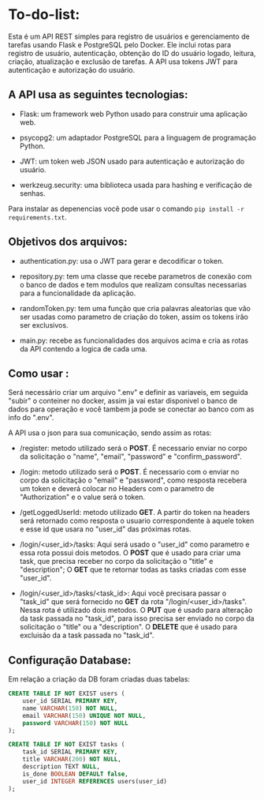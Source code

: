 # To-do-list:

Esta é um API REST simples para registro de usuários e gerenciamento de tarefas usando Flask e PostgreSQL pelo Docker. Ele inclui rotas para registro de usuário, autenticação, obtenção do ID do usuário logado, leitura, criação, atualização e exclusão de tarefas. A API usa tokens JWT para autenticação e autorização do usuário.

## A API usa as seguintes tecnologias:

- Flask: um framework web Python usado para construir uma aplicação web.

- psycopg2: um adaptador PostgreSQL para a linguagem de programação Python.

- JWT: um token web JSON usado para autenticação e autorização do usuário.

- werkzeug.security: uma biblioteca usada para hashing e verificação de senhas.

Para instalar as depenencias você pode usar o comando `pip install -r requirements.txt`.

## Objetivos dos arquivos:
- authentication.py: usa o JWT para gerar e decodificar o token.

- repository.py: tem uma classe que recebe parametros de conexão com o banco de dados e tem modulos que realizam consultas necessarias para a funcionalidade da aplicação.

- randomToken.py: tem uma função que cria palavras aleatorias que vão ser usadas como parametro de criação do token, assim os tokens irão ser exclusivos.

- main.py: recebe as funcionalidades dos arquivos acima e cria as rotas da API contendo a logica de cada uma.

## Como usar :

Será necessário criar um arquivo ".env" e definir as variaveis, em seguida "subir" o conteiner no docker, assim ja vai estar disponivel o banco de dados para operação e você tambem ja pode se conectar ao banco com as info do ".env".

A API usa o json para sua comunicação, sendo assim as rotas:

- /register:  metodo utilizado será o **POST**. É necessario  enviar no corpo da solicitação o "name", "email", "password" e "confirm_password".

- /login: metodo utilizado será o **POST**. É necessario com o  enviar no corpo da solicitação o "email" e "password", como resposta recebera um token e deverá colocar no Headers com o parametro de "Authorization" e o value será o token.

- /getLoggedUserId: metodo utilizado **GET**. A partir do token na headers será retornado como resposta o usuario correspondente à aquele token e esse id que usara no "user_id" das próximas rotas.

- /login/<user_id>/tasks: Aqui será usado o "user_id" como parametro e essa rota possui dois metodos.
 O **POST** que é usado para criar uma task, que precisa receber no corpo da solicitação o "title" e "description";
 O **GET** que te retornar todas as tasks criadas com esse "user_id".

- /login/<user_id>/tasks/<task_id>: Aqui você precisara passar o "task_id" que será fornecido no **GET** da rota "/login/<user_id>/tasks". Nessa rota é utilizado dois metodos.
O **PUT** que é usado para alteração da task passada no "task_id", para isso precisa ser enviado no corpo da solicitação o "title" ou a "description".
O **DELETE** que é usado para excluisão da a task passada no "task_id".

## Configuração Database:

Em relação a criação da DB foram criadas duas tabelas:
```sql
CREATE TABLE IF NOT EXIST users (
    user_id SERIAL PRIMARY KEY,
    name VARCHAR(150) NOT NULL,
    email VARCHAR(150) UNIQUE NOT NULL,
    password VARCHAR(150) NOT NULL
);
```
```sql
CREATE TABLE IF NOT EXIST tasks (
    task_id SERIAL PRIMARY KEY,
    title VARCHAR(200) NOT NULL,
    description TEXT NULL,
    is_done BOOLEAN DEFAULT false,
    user_id INTEGER REFERENCES users(user_id)
);
```
